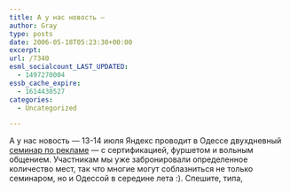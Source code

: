 ```yaml
---
title: А у нас новость —
author: Gray
type: posts
date: 2006-05-18T05:23:30+00:00
excerpt:
url: /7340
esml_socialcount_LAST_UPDATED:
  - 1497270004
essb_cache_expire:
  - 1614430527
categories:
  - Uncategorized

---
```








А у нас новость &#8212; 13-14 июля Яндекс проводит в Одессе двухдневный <a href="http://advertising.yandex.ua/seminar/?from=gray_blog" target="_blank">семинар по рекламе</a> &#8212; с сертификацией, фуршетом и вольным общением. Участникам мы уже забронировали определенное количество мест, так что многие могут соблазниться не только семинаром, но и Одессой в середине лета :). Спешите, типа,